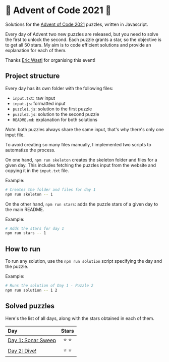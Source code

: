 # 🌲 Advent of Code 2021 🌲

Solutions for the [Advent of Code 2021](https://adventofcode.com/2021) puzzles, written in Javascript.

Every day of Advent two new puzzles are released, but you need to solve the first to unlock the second. Each puzzle grants a star, so the objective is to get all 50 stars. My aim is to code efficient solutions and provide an explanation for each of them.

Thanks [Eric Wastl](https://twitter.com/ericwastl) for organising this event!

## Project structure

Every day has its own folder with the following files:

- `input.txt`: raw input
- `input.js`: formatted input
- `puzzle1.js`: solution to the first puzzle
- `puzzle2.js`: solution to the second puzzle
- `README.md`: explanation for both solutions

_Note_: both puzzles always share the same input, that's why there's only one input file.

To avoid creating so many files manually, I implemented two scripts to automatize the process.

On one hand, `npm run skeleton` creates the skeleton folder and files for a given day.
This includes fetching the puzzles input from the website and copying it in the `input.txt` file.

Example:

```sh
# Creates the folder and files for day 1
npm run skeleton -- 1
```

On the other hand, `npm run stars`: adds the puzzle stars of a given day to the main README.

Example:

```sh
# Adds the stars for day 1
npm run stars -- 1
```

## How to run

To run any solution, use the `npm run solution` script specifying the day and the puzzle.

Example:

```sh
# Runs the solution of Day 1 - Puzzle 2
npm run solution -- 1 2
```

## Solved puzzles

Here's the list of all days, along with the stars obtained in each of them.

| Day                          |  Stars  |
| :--------------------------- | :-----: |
| [Day 1: Sonar Sweep](./day1) | ⭐️ ⭐️ |
| [Day 2: Dive!](./day2)       | ⭐️ ⭐️ |
